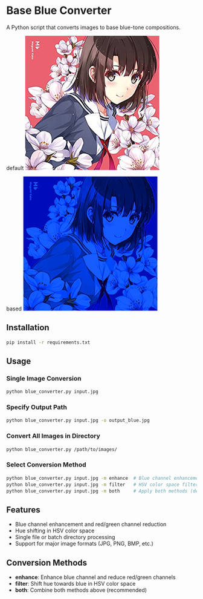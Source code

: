 # Base Blue Converter

A Python script that converts images to base blue-tone compositions.

default
![megumi](./images/megumi.jpg "Megumi")

based
![megumi_based](./images/megumi_based.jpg "Megumi based")

## Installation

```bash
pip install -r requirements.txt
```

## Usage

### Single Image Conversion
```bash
python blue_converter.py input.jpg
```

### Specify Output Path
```bash
python blue_converter.py input.jpg -o output_blue.jpg
```

### Convert All Images in Directory
```bash
python blue_converter.py /path/to/images/
```

### Select Conversion Method
```bash
python blue_converter.py input.jpg -m enhance  # Blue channel enhancement
python blue_converter.py input.jpg -m filter   # HSV color space filter
python blue_converter.py input.jpg -m both     # Apply both methods (default)
```

## Features

- Blue channel enhancement and red/green channel reduction
- Hue shifting in HSV color space
- Single file or batch directory processing
- Support for major image formats (JPG, PNG, BMP, etc.)

## Conversion Methods

- **enhance**: Enhance blue channel and reduce red/green channels
- **filter**: Shift hue towards blue in HSV color space
- **both**: Combine both methods above (recommended)
